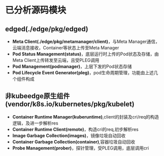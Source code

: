 # 已分析源码模块
## edged(./edge/pkg/edged)
- **Meta Client(./edge/pkg/metamanager/client)**，与Meta Manager通信，云端消息接收，Container等状态上传至Meta Manager
- **Pod Status Management(status)**，底层运行时上传的Pod状态及存储，由Meta Client上传转发至云端，且受PLEG调用
- **Pod Management(podmanager)**，上层下发的Pod状态存储
- **Pod Lifecycle Event Generator(pleg)**，pod生命周期管理，功能由上述几个组件构成
## 非kubeedge原生组件(vendor/k8s.io/kubernetes/pkg/kubelet)
- **Container Runtime Manager(kuberuntime)**,client的封装及cri/req的构造逻辑，及进一步解析res
- **Container Runtime Client(remote)**，构造cri的req,初步解析res
- **Image Garbage Collection(images)**，镜像垃圾自动回收
- **Container Garbage Collection(container)**,容器垃圾自动回收
- **Probe Management(prober)**，探针管理，受PLEG调用，底层调用cri

